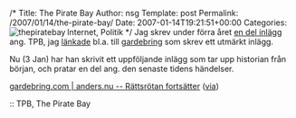 /*
 Title: The Pirate Bay
 Author: nsg
 Template: post
 Permalink: /2007/01/14/the-pirate-bay/
 Date: 2007-01-14T19:21:51+00:00
 Categories: Internet, Politik
*/
<img id="image69" src="http://cdn.junkpile.se/2006/06/thepiratebay.thumbnail.gif" alt="thepiratebay" align="left" />Jag skrev under förra året [en del inlägg][1] ang. TPB, jag [länkade][2] bl.a. till [gardebring][3] som skrev ett utmärkt inlägg.

Nu (3 Jan) har han skrivit ett uppföljande inlägg som tar upp historian från början, och pratar en del ang. den senaste tidens händelser.

[gardebring.com | anders.nu -- Rättsrötan fortsätter][4] ([via][5])

:: TPB, The Pirate Bay

<small></small>

 [1]: http://junkpile.se/~s/wp/?s=tpb
 [2]: http://junkpile.se/~s/wp/2006/06/mer-om-razzian-skadestand/
 [3]: http://gardebring.com/2006/06/228.html
 [4]: http://www.gardebring.com/2007/01/317.html
 [5]: http://ravens-blog.blogspot.com/2007/01/tillslaget-mot-tpb-och-dess-bristande.html